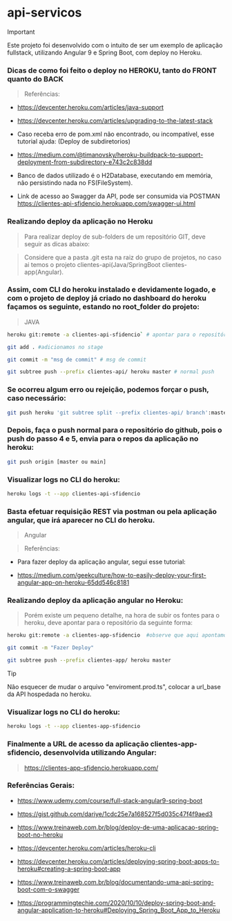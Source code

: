 # api-servicos

> [!IMPORTANT]
> Este projeto foi desenvolvido com o intuito de ser um exemplo de aplicação fullstack, utilizando Angular 9 e Spring Boot, com deploy no Heroku.



### Dicas de como foi feito o deploy no HEROKU, tanto do FRONT quanto do BACK

> Referências:   

  - https://devcenter.heroku.com/articles/java-support    

  - https://devcenter.heroku.com/articles/upgrading-to-the-latest-stack   
 
  - Caso receba erro de pom.xml não encontrado, ou incompatível, esse tutorial ajuda: (Deploy de subdiretorios)   

  - https://medium.com/@timanovsky/heroku-buildpack-to-support-deployment-from-subdirectory-e743c2c838dd

  - Banco de dados utilizado é o H2Database, executando em memória, não persistindo nada no FS(FileSystem).

  - Link de acesso ao Swagger da API, pode ser consumida via POSTMAN https://clientes-api-sfidencio.herokuapp.com/swagger-ui.html


### Realizando deploy da aplicação no Heroku

> Para realizar deploy de sub-folders de um repositório GIT, deve seguir as dicas abaixo:

> Considere que a pasta .git esta na raiz do grupo de projetos, no caso ai temos o projeto clientes-api(Java/SpringBoot clientes-app(Angular).

### Assim, com CLI do heroku instalado e devidamente logado, e com o projeto de deploy já criado no dashboard do heroku façamos os seguinte, estando no root_folder do projeto:

> JAVA

```bash
heroku git:remote -a clientes-api-sfidencio` # apontar para o repositório criado no dashboard do heroku
```
```bash
git add . #adicionamos no stage
```
```bash
git commit -m "msg de commit" # msg de commit
```
```bash
git subtree push --prefix clientes-api/ heroku master # normal push
```

### Se ocorreu algum erro ou rejeição, podemos forçar o push, caso necessário:

```bash
git push heroku 'git subtree split --prefix clientes-api/ branch':master --force # force push
```

### Depois, faça o push normal para o repositório do github, pois o push do passo 4 e 5, envia para o repos da aplicação no heroku:

```bash 
git push origin [master ou main]
```

### Visualizar logs no CLI do heroku:

```bash
heroku logs -t --app clientes-api-sfidencio
```

### Basta efetuar requisição REST via postman ou pela aplicação angular, que irá aparecer no CLI do heroku.


> Angular

> Referências:
  - Para fazer deploy da aplicação angular, segui esse tutorial:

  - https://medium.com/geekculture/how-to-easily-deploy-your-first-angular-app-on-heroku-65dd546c8181


### Realizando deploy da aplicação angular no Heroku:

> Porém existe um pequeno detalhe, na hora de subir os fontes para o heroku, deve apontar para o repositório da seguinte forma:

```bash
heroku git:remote -a clientes-app-sfidencio  #observe que aqui apontamos pra qual repositório criamos no dashboard do heroku
```
```bash
git commit -m "Fazer Deploy"
```

```bash
git subtree push --prefix clientes-app/ heroku master
```

> [!TIP]
> Não esquecer de mudar o arquivo "enviroment.prod.ts", colocar a url_base da API hospedada no heroku.


### Visualizar logs no CLI do heroku:

```bash
heroku logs -t --app clientes-app-sfidencio
```
 
 
### Finalmente a URL de acesso da aplicação clientes-app-sfidencio, desenvolvida utilizando Angular:

> https://clientes-app-sfidencio.herokuapp.com/



### Referências Gerais:

  - https://www.udemy.com/course/full-stack-angular9-spring-boot

  - https://gist.github.com/dariye/1cdc25e7a168527f5d035c47f4f9aed3

  - https://www.treinaweb.com.br/blog/deploy-de-uma-aplicacao-spring-boot-no-heroku

  - https://devcenter.heroku.com/articles/heroku-cli

  - https://devcenter.heroku.com/articles/deploying-spring-boot-apps-to-heroku#creating-a-spring-boot-app

  - https://www.treinaweb.com.br/blog/documentando-uma-api-spring-boot-com-o-swagger

  - https://programmingtechie.com/2020/10/10/deploy-spring-boot-and-angular-application-to-heroku#Deploying_Spring_Boot_App_to_Heroku
